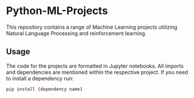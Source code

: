 # Python-ML-Projects

This repository contains a range of Machine Learning projects utilizing Natural Language Processing and reinforcement learning.

## Usage

The code for the projects are formatted in Jupyter notebooks. 
All imports and dependencies are mentioned within the respective project. 
If you need to install a dependency run:

```bash
pip install (dependency name)
```